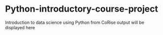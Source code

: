 # Python-introductory-course-project
Introduction to data science using Python from CoRise output will be displayed here
